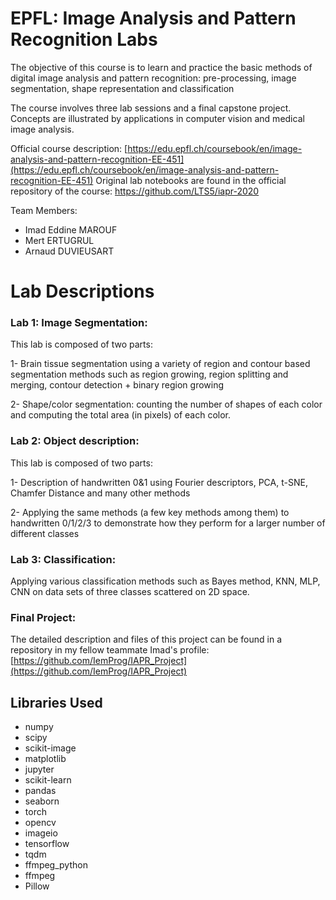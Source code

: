 ﻿# EPFL: Image Analysis and Pattern Recognition Labs
The objective of this course is to learn and practice the basic methods of digital image analysis and pattern recognition: pre-processing, image segmentation, shape representation and classification

The course involves three lab sessions and a final capstone project. Concepts are illustrated by applications in computer vision and medical image analysis.

Official course description: [https://edu.epfl.ch/coursebook/en/image-analysis-and-pattern-recognition-EE-451](https://edu.epfl.ch/coursebook/en/image-analysis-and-pattern-recognition-EE-451)
Original lab notebooks are found in the official repository of the course:  https://github.com/LTS5/iapr-2020

Team Members:

* Imad Eddine MAROUF
* Mert ERTUGRUL
* Arnaud DUVIEUSART
# Lab Descriptions

### Lab 1: Image Segmentation: 
This lab is composed of two parts:

1- Brain tissue segmentation using a variety of region and contour based segmentation methods such as region growing, region splitting and merging, contour detection + binary region growing
	
2- Shape/color segmentation: counting the number of shapes of each color and computing the total area (in pixels) of each color.


### Lab 2: Object description: 
This lab is composed of two parts:

1- Description of handwritten 0&1 using Fourier descriptors, PCA, t-SNE, Chamfer Distance and many other methods

2- Applying the same methods (a few key methods among them) to handwritten 0/1/2/3 to demonstrate how they perform for a larger number of different classes

### Lab 3: Classification: 
Applying various classification methods such as Bayes method, KNN, MLP, CNN on data sets of three classes scattered on 2D space.

### Final Project:
The detailed description and files of this project can be found in a repository in my fellow teammate Imad's profile:
[https://github.com/IemProg/IAPR_Project](https://github.com/IemProg/IAPR_Project)

## Libraries Used
* numpy
* scipy
*  scikit-image
* matplotlib
* jupyter
* scikit-learn
* pandas
* seaborn
* torch
* opencv
* imageio
* tensorflow
* tqdm
* ffmpeg_python
* ffmpeg
* Pillow


